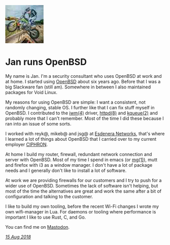 <p><a href="/" alt="avatar" title="home page"><img src="js.jpeg" class="avatar"></a></p>

# Jan runs OpenBSD

My name is Jan. I'm a security consultant who uses OpenBSD at work
and at home.  I started using [OpenBSD] about six years ago. Before
that I was a big Slackware fan (still am).  Somewhere in between I
also maintained packages for Void Linux.

My reasons for using OpenBSD are simple: I want a consistent, not
randomly changing, stable OS.  I further like that I can fix stuff
myself in OpenBSD.  I contributed to the [iwm(4)] driver, [httpd(8)]
and [kqueue(2)] and probably more that I can't remember.  Most of
the time I did these because I ran into an issue of some sorts.

I worked with reyk@, mikeb@ and jsg@ at [Esdenera Networks], that's
where I learned a lot of things about OpenBSD that I carried over
to my current employer [CIPHRON].

At home I build my router, firewall, redundant network connection
and server with OpenBSD.  Most of my time I spend in emacs (or
[mg(1)]), mutt and firefox with i3 as a window manager. I don't
have a lot of package needs and I generally don't like to install
a lot of software.

At work we are providing firewalls for our customers and I try to
push for a wider use of OpenBSD. Sometimes the lack of software
isn't helping, but most of the time the alternatives are great and
work the same after a bit of configuration and talking to the
customer.

I like to build my own tooling, before the recent Wi-Fi changes I
wrote my own wifi-manager in Lua. For daemons or tooling where
performance is important I like to use Rust, C, and Go.

You can find me on [Mastodon](https://x0r.be/@js).

_[15 Aug 2018](/raw/people/js.md)_

[CIPHRON]: https://www.ciphron.de/
[Esdenera Networks]: https://www.esdenera.com/
[OpenBSD]: https://www.openbsd.org/
[httpd(8)]: https://man.openbsd.org/httpd.8
[iwm(4)]: https://man.openbsd.org/iwm.4
[kqueue(2)]: https://man.openbsd.org/kqueue.2
[mg(1)]: https://man.openbsd.org/mg.1
